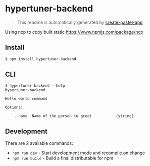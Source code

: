 # hypertuner-backend

> This readme is automatically generated by [create-pastel-app](https://github.com/vadimdemedes/create-pastel-app)

Using ncp to copy built static https://www.npmjs.com/package/ncp

## Install

```bash
$ npm install hypertuner-backend
```


## CLI

```
$ hypertuner-backend --help
hypertuner-backend

Hello world command

Options:

	--name  Name of the person to greet           [string]
```


## Development

There are 2 available commands:

- `npm run dev` - Start development mode and recompile on change
- `npm run build` - Build a final distributable for npm
